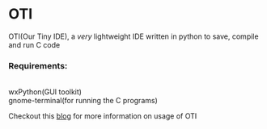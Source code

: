 # OTI
OTI(Our Tiny IDE), a *very* lightweight IDE written in python to save, compile and run C code

<h3>Requirements:</h3><br/>
wxPython(GUI toolkit)<br/>
gnome-terminal(for running the C programs)

Checkout this <a href="https://codingoutlouder.wordpress.com/2015/05/09/otiour-tiny-ide/">blog</a> for more information on usage of OTI
